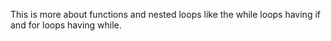 This is more about functions and nested loops like the while loops having if and for loops having while. 